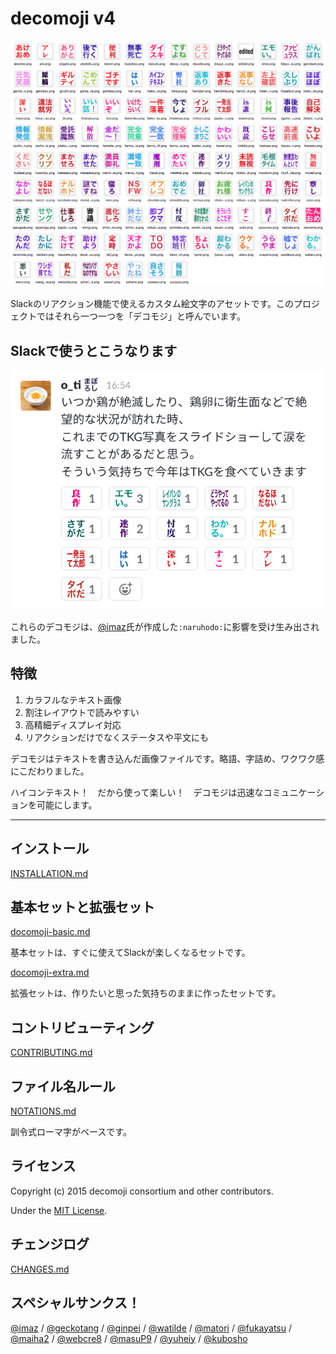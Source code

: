 # decomoji v4

![](images/ss_basic.png)

Slackのリアクション機能で使えるカスタム絵文字のアセットです。このプロジェクトではそれら一つ一つを「デコモジ」と呼んでいます。

## Slackで使うとこうなります

![](images/ss_using.png)

これらのデコモジは、[@imaz](https://github.com/imaz)氏が作成した`:naruhodo:`に影響を受け生み出されました。

## 特徴

1. カラフルなテキスト画像
2. 割注レイアウトで読みやすい
3. 高精細ディスプレイ対応
4. リアクションだけでなくステータスや平文にも

デコモジはテキストを書き込んだ画像ファイルです。略語、字詰め、ワクワク感にこだわりました。

ハイコンテキスト！　だから使って楽しい！　デコモジは迅速なコミュニケーションを可能にします。

---

## インストール

[INSTALLATION.md](INSTALLATION.md)

## 基本セットと拡張セット

[docomoji-basic.md](decomoji-basic.md)

基本セットは、すぐに使えてSlackが楽しくなるセットです。

[docomoji-extra.md](decomoji-extra.md)

拡張セットは、作りたいと思った気持ちのままに作ったセットです。

## コントリビューティング

[CONTRIBUTING.md](CONTRIBUTING.md)

## ファイル名ルール

[NOTATIONS.md](NOTATIONS.md)

訓令式ローマ字がベースです。

## ライセンス

Copyright (c) 2015 decomoji consortium and other contributors.

Under the [MIT License](LICENSE.txt).

## チェンジログ

[CHANGES.md](CHANGES.md)

## スペシャルサンクス！

[@imaz](https://github.com/imaz/) / [@geckotang](https://github.com/geckotang/) / [@ginpei](https://github.com/ginpei/) / [@watilde](https://github.com/watilde/) / [@matori](https://github.com/matori/) / [@fukayatsu](https://github.com/fukayatsu/) / [@maiha2](https://github.com/maiha2/) / [@webcre8](https://github.com/webcre8/) / [@masuP9](https://github.com/masuP9/) / [@yuheiy](https://github.com/yuheiy) / [@kubosho](https://github.com/kubosho)


